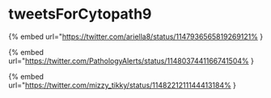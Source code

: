 # tweetsForCytopath9

{% embed url="https://twitter.com/ariella8/status/1147936565819269121% }

{% embed url="https://twitter.com/PathologyAlerts/status/1148037441166741504% }

{% embed url="https://twitter.com/mizzy_tikky/status/1148221211144413184% }

